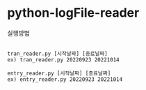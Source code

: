 # python-logFile-reader

실행방법
```

tran_reader.py [시작날짜] [종료날짜]
ex) tran_reader.py 20220923 20221014

entry_reader.py [시작날짜] [종료날짜]
ex) entry_reader.py 20220923 20221014

```
